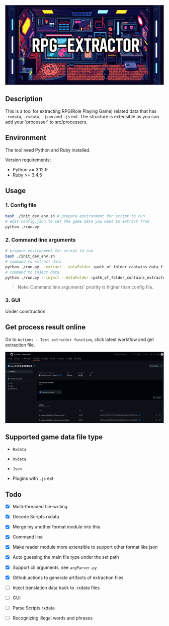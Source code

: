 <div align="center">
    <img src="assets/banner.jpg" width=600px>
</div>

## Description

This is a tool for extracting RPG(Role Playing Game) related data that has `.rxdata`, `.rvdata`, `.json` and `.js` ext.
The structure is extensible as you can add your 'processer' to src/processers.

## Environment

The tool need Python and Ruby installed.

Version requirements:
- Python >= 3.12.9
- Ruby >= 3.4.5

## Usage

### 1. Config file

```bash
bash ./init_dev_env.sh # prepare environment for script to run
# edit config.json to set the game data you want to extract from
python ./run.py
```

### 2. Command line arguments

```bash
# prepare environment for script to run
bash ./init_dev_env.sh
# command to extract data
python ./run.py --extract --dataFolder <path_of_folder_contains_data_file> --outputFolder <destination_the_extraction_files_will_put> --title [just_write_your_games_title] --format
# command to inject data
python ./run.py --inject --dataFolder <path_of_folder_contains_extracted_data_file> --outputFolder <destination_the_injection_files_will_put> --trFolder <path_of_folder_contains_translated_data_file> --title [just_write_your_games_title]
```

> Note: Command line arguments' priority is higher than config file.

### 3. GUI

Under construction

## Get process result online

Go to `Actions - Test extractor function`, click latest workflow and get extraction file.

![github_actions_workflow_artifacts](assets/github_actions_workflow_artifacts.png)

## Supported game data file type

- `Rxdata`

- `Rvdata`

- `Json`

- Plugins with `.js` ext

## Todo

- [x] Multi-threaded file-writing

- [x] Decode Scripts.rxdata

- [x] Merge my another format module into this

- [x] Command line

- [x] Make reader module more extensible to support other format like json

- [x] Auto guessing the main file type under the set path

- [x] Support cli arguments, see `argParser.py`

- [x] Github actions to generate artifacts of extraction files

- [ ] Inject translation data back to .rxdata files

- [ ] GUI

- [ ] Parse Scripts.rxdata

- [ ] Recognizing illegal words and phrases
